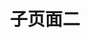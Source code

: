 ---
type: nav
title: 子页面二
search: 
  enable: false
edit:
  enable: true
  url: https://github.com/oulh/nav/blob/main/content/sub2.md

data:

- taxonomy: 常用推荐
  icon: fa-star
  links: 
    - title: Dribbble
      logo: 
      url: https://dribbble.com/
      description: 全球UI设计师作品分享平台。
    - title: Behance
      url: https://behance.net/
      description: Adobe旗下的设计师交流平台，来自世界各地的设计师在这里分享自己的作品。
    - title: 二维码演示
      qrcode: ../images/qrcodes/cli.png
      logo: 
      url: https://cli.im/url
      description: 二维码演示，手机扫一扫，也可以点击
    - title: UI中国
      url: https://www.ui.cn/
      description: 图形交互与界面设计交流、作品展示、学习平台。
    - title: 站酷
      url: https://www.zcool.com.cn/
      description: 中国人气设计师互动平台
    - title: Pinterest
      logo:
      url: https://www.pinterest.com/
      description: 全球美图收藏采集站
    - title: 花瓣
      logo: 
      url: https://huaban.com/
      description: 收集灵感,保存有用的素材
    - title: Medium
      url: https://medium.com/
      description: 高质量设计文章
    - title: 优设
      logo:  
      url: https://www.uisdc.com/
      description: 设计师交流学习平台
    - title: Producthunt
      url: https://www.producthunt.com/
      description: 发现新鲜有趣的产品
    - title: Youtube
      url: https://www.youtube.com/
      description: 全球最大的学习分享平台
    - title: Google
      url: https://www.google.com/
      description: 全球最大的UI学习分享平台
    

- taxonomy: 社区咨询
  icon: fa-regular fa-newspaper
  links: 
    - title: 雷锋网
      logo: ../images/logos/leiphone.png
      url: https://www.leiphone.com/
      description: 人工智能和智能硬件领域的互联网科技媒体
    - title: 36kr
      logo: ../images/logos/36kr.png
      url: https://36kr.com/
      description: 创业资讯、科技新闻
    - title: 数英网
      logo: ../images/logos/digitaling.png
      url: https://www.digitaling.com/
      description: 数字媒体及职业招聘网站
    - title: 猎云网
      logo: ../images/logos/lieyunwang.png
      url: https://www.lieyunwang.com/
      description: 互联网创业项目推荐和创业创新资讯
    - title: 人人都是产品经理
      logo: ../images/logos/woshipm.png
      url: http://www.woshipm.com/
      description: 产品经理、产品爱好者学习交流平台
    - title: 互联网早读课
      logo: ../images/logos/zaodula.png
      url: https://www.zaodula.com/
      description: 互联网行业深度阅读与学习平台
    - title: 产品壹佰 
      logo: ../images/logos/chanpin100.png
      url: http://www.chanpin100.com/
      description: 为产品经理爱好者提供最优质的产品资讯、原创内容和相关视频课程
    - title: PMCAFF
      logo: ../images/logos/pmcaff.png
      url: http://www.pmcaff.com/
      description: 中国第一产品经理人气组织，专注于研究互联网产品
    - title: 爱运营
      logo: ../images/logos/iyunying.png
      url: http://www.iyunying.org/
      description: 网站运营人员学习交流，专注于网站产品运营管理、淘宝运营。
    - title: 鸟哥笔记
      logo: ../images/logos/niaogebiji.png
      url: http://www.niaogebiji.com/
      description: 移动互联网第一干货平台
    - title: 古田路9号
      logo: ../images/logos/gtn9.png
      url: http://www.gtn9.com/
      description: 国内专业品牌创意平台
    - title: 优阁网
      logo: ../images/logos/uigreat.png
      url: http://www.uigreat.com/
      description: UI设计师学习交流社区
    

- taxonomy: 灵感采集
  icon: fa-regular fa-lightbulb
  list: 
    - term: 发现产品
      links:
        - title: Producthunt
          logo: ../images/logos/producthunt.png
          url: https://www.producthunt.com/
          description: 发现新鲜有趣的产品
        - title: NEXT
          logo: ../images/logos/NEXT.png
          url: https://next.36kr.com/posts
          description: 不错过任何一个新产品
        - title: 少数派
          logo: ../images/logos/sspai.png
          url: https://sspai.com/
          description: 高品质数字消费指南
        - title: 利器
          logo: ../images/logos/liqi.png
          url: https://liqi.io/
          description: 创造者和他们的工具
        - title: Today
          logo: ../images/logos/today.png
          url: http://today.itjuzi.com/
          description: 为身边的新产品喝彩
        - title: 小众软件
          logo: ../images/logos/appinn.png
          url: https://faxian.appinn.com/
          description: 在这里发现更多有趣的应用
      
    - term: 界面灵感
      links:
        - title: Pttrns
          logo: ../images/logos/Pttrns.png
          url: https://www.pttrns.com/
          description: Check out the finest collection of design patterns, resources, mobile apps and inspiration
        - title: Collect UI
          logo: ../images/logos/CollectUI.png
          url: http://collectui.com/
          description: Daily inspiration collected from daily ui archive and beyond.
        - title: UI uigreat
          logo: ../images/logos/uiuigreat.png
          url: http://ui.uigreat.com/
          description: APP界面截图参考
        - title: Android Niceties
          logo: ../images/logos/AndroidNiceties.png
          url: https://androidniceties.tumblr.com/
          description: A collection of screenshots encompassing some of the most beautiful looking Android apps.
      
    - term: 网页灵感
      links:
        - title: Awwwards
          logo: ../images/logos/awwwards.png
          url: https://www.awwwards.com/
          description: Awwwards are the Website Awards that recognize and promote the talent and effort of the best developers, designers and web agencies in the world.
        - title: CSS Design Awards
          logo: ../images/logos/CSSDesignAwards.png
          url: https://www.cssdesignawards.com/
          description: Website Awards & Inspiration - CSS Gallery
        - title: The FWA
          logo: ../images/logos/fwa.png
          url: https://thefwa.com/
          description: FWA - showcasing innovation every day since 2000
        - title: Ecommercefolio
          logo: ../images/logos/Ecommercefolio.png
          url: http://www.ecommercefolio.com/
          description: Only the Best Ecommerce Design Inspiration
        - title: Lapa
          logo: ../images/logos/Lapa.png
          url: http://www.lapa.ninja/
          description: The best landing page design inspiration from around the web.
        - title: Reeoo
          logo: ../images/logos/reeoo.png
          url: http://reeoo.com/
          description: web design inspiration and website gallery
        - title: Designmunk
          logo: ../images/logos/designmunk.png
          url: https://designmunk.com/
          description: Best Homepage Design Inspiration
        - title: Best Websites Gallery
          logo: ../images/logos/BWG.png
          url: https://bestwebsite.gallery/
          description: Website Showcase Inspiration | Best Websites Gallery
        - title: Pages
          logo: ../images/logos/pages.png
          url: http://www.pages.xyz/
          description: Curated directory of the best Pages
        - title: SiteSee
          logo: ../images/logos/SiteSee.png
          url: https://sitesee.co/
          description: SiteSee is a curated gallery of beautiful, modern websites collections.
        - title: Site Inspire
          logo: ../images/logos/siteInspire.png
          url: https://www.siteinspire.com/
          description: A CSS gallery and showcase of the best web design inspiration.
        - title: WebInspiration
          logo: ../images/logos/WebInspiration.png
          url: http://web.uedna.com/
          description: 网页设计欣赏,全球顶级网页设计
        - title: navnav
          logo: ../images/logos/navnav.png
          url: https://navnav.co/
          description: A ton of CSS, jQuery, and JavaScript responsive navigation examples, demos, and tutorials from all over the web.
        - title: Really Good UX
          logo: ../images/logos/ReallyGoodUX.png
          url: https://www.reallygoodux.io/
          description: A library of screenshots and examples of really good UX. Brought to you by

      
- taxonomy: 素材资源
  icon: fa-thumbs-up
  list: 
    - term: 图标素材
      links:
        - title: Iconfinder
          logo: ../images/logos/Iconfinder.png
          url: https://www.iconfinder.com
          description: 2,100,000+ free and premium vector icons.
        - title: iconfont
          logo: ../images/logos/iconfont.png
          url: http://www.iconfont.cn/
          description: 阿里巴巴矢量图标库
        - title: iconmonstr
          logo: ../images/logos/iconmonstr.png
          url: https://iconmonstr.com/
          description: Free simple icons for your next project
        - title: Icon Archive
          logo: ../images/logos/iconarchive.png
          url: http://www.iconarchive.com/
          description: Search 590,912 free icons
        - title: FindIcons
          logo: ../images/logos/FindIcons.png
          url: https://findicons.com/
          description: Search through 300,000 free icons
        - title: IcoMoonApp
          logo: ../images/logos/IcoMoonApp.png
          url: https://icomoon.io/app/
          description: Icon Font, SVG, PDF &amp; PNG Generator
        - title: easyicon
          logo: ../images/logos/easyicon.png
          url: http://www.easyicon.net/
          description: PNG、ICO、ICNS格式图标搜索、图标下载服务
        - title: flaticon
          logo: ../images/logos/flaticon.png
          url: https://www.flaticon.com/
          description: 634,000+ Free vector icons in SVG, PSD, PNG, EPS format or as ICON FONT.
        - title: UICloud
          logo: ../images/logos/UICloud.png
          url: http://ui-cloud.com/
          description: The largest user interface design database in the world.
        - title: Material icons
          logo: ../images/logos/Materialicons.png
          url: https://material.io/icons/
          description: Access over 900 material system icons, available in a variety of sizes and densities, and as a web font.
        - title: Font Awesome Icon
          logo: ../images/logos/fontawesomeicon.png
          url: https://fontawesome.com/icons/
          description: The complete set of 675 icons in Font Awesome
        - title: ion icons
          logo: ../images/logos/ionicons.png
          url: http://ionicons.com/
          description: The premium icon font for Ionic Framework.
        - title: Simpleline Icons
          logo: ../images/logos/simplelineicons.png
          url: http://simplelineicons.com/
          description: Simple line Icons pack
      
    - term: LOGO设计
      links:
        - title: Iconsfeed
          logo: ../images/logos/iconsfeed.png
          url: http://www.iconsfeed.com/
          description: iOS icons gallery
        - title: iOS Icon Gallery
          logo: ../images/logos/iosicongallery.png
          url: http://iosicongallery.com/
          description: Showcasing beautiful icon designs from the iOS App Store
        - title: World Vector Logo
          logo: ../images/logos/worldvectorlogo.png
          url: https://worldvectorlogo.com/
          description: Brand logos free to download
        - title: Instant Logo Search
          logo: ../images/logos/InstantLogoSearch.png
          url: http://instantlogosearch.com/
          description: Search & download thousands of logos instantly

    - term: 平面素材
      links:
        - title: freepik
          logo: ../images/logos/freepik.png
          url: https://www.freepik.com/
          description: More than a million free vectors, PSD, photos and free icons.
        - title: wallhalla
          logo: ../images/logos/wallhalla.png
          url: https://wallhalla.com/
          description: Find awesome high quality wallpapers for desktop and mobile in one place.
        - title: 365PSD
          logo: ../images/logos/365PSD.png
          url: https://365psd.com/
          description: Free PSD &amp; Graphics, Illustrations
        - title: Medialoot
          logo: ../images/logos/Medialoot.png
          url: https://medialoot.com/
          description: Free &amp; Premium Design Resources &mdash; Medialoot
        - title: 千图网
          logo: ../images/logos/qiantu.png
          url: http://www.58pic.com/
          description: 专注免费设计素材下载的网站
        - title: 千库网
          logo: ../images/logos/qianku.png
          url: http://588ku.com/
          description: 免费png图片背景素材下载
        - title: 我图网
          logo: ../images/logos/wotu.png
          url: http://www.ooopic.com/
          description: 我图网,提供图片素材及模板下载,专注正版设计作品交易
        - title: 90设计
          logo: ../images/logos/90sheji.png
          url: http://90sheji.com/
          description: 电商设计（淘宝美工）千图免费淘宝素材库
        - title: 昵图网
          logo: ../images/logos/nipic.png
          url: http://www.nipic.com/
          description: 原创素材共享平台
        - title: 懒人图库
          logo: ../images/logos/lanrentuku.png
          url: http://www.lanrentuku.com/
          description: 懒人图库专注于提供网页素材下载
        - title: 素材搜索
          logo: ../images/logos/sousucai.png
          url: http://so.ui001.com/
          description: 设计素材搜索聚合
        - title: PS饭团网
          logo: ../images/logos/psefan.png
          url: http://psefan.com/
          description: 不一样的设计素材库！让自己的设计与众不同！
        - title: 素材中国
          logo: ../images/logos/sccnn.png
          url: http://www.sccnn.com/
          description: 免费素材共享平台
      
    - term: UI资源
      links:
        - title: Freebiesbug
          logo: ../images/logos/freebiesbug.png
          url: https://freebiesbug.com/
          description: Hand-picked resources for web designer and developers, constantly updated.
        - title: Freebie Supply
          logo: ../images/logos/freebiesupply.png
          url: https://freebiesupply.com/
          description: Free Resources For Designers
        - title: 云瑞
          logo: ../images/logos/yrucd.png
          url: https://www.yrucd.com/
          description: 优秀设计资源的分享网站
        - title: Designmodo
          logo: ../images/logos/Designmodo.png
          url: https://designmodo.com/
          description: Web Design Blog and Shop
        - title: 稀土区
          logo: ../images/logos/xituqu.png
          url: https://xituqu.com/
          description: 优质设计开发资源分享
        - title: ui8
          logo: ../images/logos/ui8.png
          url: https://ui8.net/
          description: UI Kits, Wireframe Kits, Templates, Icons and More
        - title: uplabs
          logo: ../images/logos/uplabs.png
          url: https://www.uplabs.com/
          description: Daily resources for product designers & developers
        - title: UIkit.me
          logo: ../images/logos/uikitme.png
          url: http://www.uikit.me/
          description: 最便捷新鲜的uikit资源下载网站
        - title: Fribbble
          logo: ../images/logos/Fribbble.png
          url: http://www.fribbble.com/
          description: Free PSD files and other free design resources by Dribbblers.
        - title: PrincipleRepo
          logo: ../images/logos/PrincipleRepo.png
          url: http://principlerepo.com/
          description: Free, High Quality Principle Resources
      
    - term: Sketch资源
      links:
        - title: Sketch
          url: https://sketchapp.com/
          logo: ../images/logos/Sketch.png
          description: The digital design toolkit
        - title: Sketch Measure
          url: http://utom.design/measure/
          logo: ../images/logos/SketchMeasure.png
          description: Friendly user interface offers you a more intuitive way of making marks.
        - title: Sketch App Sources
          url: https://www.sketchappsources.com/
          logo: ../images/logos/sketchappsources.png
          description: Free design resources and plugins - Icons, UI Kits, Wireframes, iOS, Android Templates for Sketch
        - title: Sketch.im
          url: http://www.sketch.im/
          logo: ../images/logos/sketchIm.png
          description: Sketch 相关资源汇聚
        - title: Sketch Hunt
          url: http://sketchhunt.com/
          logo: ../images/logos/sketchhunt.png
          description: Sketch Hunt is an independent blog sharing gems in learning, plugins &amp; design tools for fans of Sketch app.
        - title: Sketch中文网
          url: http://www.sketchcn.com/
          logo: ../images/logos/sketchcn.png
          description: 分享最新的Sketch中文手册
        - title: Awesome Sketch Plugins
          url: https://awesome-sket.ch/
          logo: ../images/logos/AwesomeSketchPlugins.png
          description: A collection of really useful Sketch plugins.
        - title: Sketchcasts
          url: https://www.sketchcasts.net/
          logo: ../images/logos/sketchcasts.png
          description: Learn Sketch Train your design skills with a weekly video tutorial
      
    - term: 字体资源
      links:
        - title: Google Font
          url: https://fonts.google.com/
          logo: ../images/logos/googlefont.png
          description: Making the web more beautiful, fast, and open through great typography
        - title: Typekit
          url: https://typekit.com/
          logo: ../images/logos/typekit.png
          description: Quality fonts from the world’s best foundries.
        - title: 方正字库
          url: http://www.foundertype.com/
          logo: ../images/logos/Fondertype.png
          description: 方正字库官方网站
        - title: 字体传奇网
          url: http://ziticq.com/
          logo: ../images/logos/ziticq.png
          description: 中国首个字体品牌设计师交流网
        - title: 私藏字体
          url: http://sicangziti.com/
          logo: ../images/logos/sicangziti.png
          description: 优质字体免费下载站
        - title: Fontsquirrel
          url: https://www.fontsquirrel.com/
          logo: ../images/logos/fontsquirrel.png
          description: FREE fonts for graphic designers
        - title: Urban Fonts
          url: https://www.urbanfonts.com/
          logo: ../images/logos/UrbanFonts.png
          description: Download Free Fonts and Free Dingbats.
        - title: Lost Type
          url: http://www.losttype.com/
          logo: ../images/logos/losttype.png
          description: Lost Type is a Collaborative Digital Type Foundry
        - title: FONTS2U
          url: https://fonts2u.com/
          logo: ../images/logos/fonts2u.png
          description: Download free fonts for Windows and Macintosh.
        - title: Fontex
          url: http://www.fontex.org/
          logo: ../images/logos/fontex.png
          description: Free Fonts to Download + Premium Typefaces
        - title: FontM
          url: http://fontm.com/
          logo: ../images/logos/FontM.png
          description: Free Fonts
        - title: My Fonts
          url: http://www.myfonts.com/
          logo: ../images/logos/MyFonts.png
          description: Fonts for Print, Products & Screens
        - title: Da Font
          url: https://www.dafont.com/
          logo: ../images/logos/dafont.png
          description: Archive of freely downloadable fonts.
        - title: OnlineWebFonts
          url: https://www.onlinewebfonts.com/
          logo: ../images/logos/OnlineWebFonts.png
          description: WEB Free Fonts for Windows and Mac / Font free Download
        - title: Abstract Fonts
          url: http://www.abstractfonts.com/
          logo: ../images/logos/abstractfonts.png
          description: Abstract Fonts (13,866 free fonts)
      
    - term: Mockup
      links:
        - title: MockupZone
          url: https://mockup.zone/
          logo: ../images/logos/MockupZone.png
          description: Mockup Zone is an online store where you can find free and premium PSD mockup files to show your designs in a professional way.
        - title: Dunnnk
          url: http://dunnnk.com/
          logo: ../images/logos/Dunnnk.png
          description:  Generate Product Mockups For Free
        - title: Graphberry
          url: http://www.graphberry.com/
          logo: ../images/logos/graphberry.png
          description: Free design resources, Mockups, PSD web templates, Icons
        - title: Threed
          url: http://threed.io/
          logo: ../images/logos/threed.png
          description: Generate 3D Mockups right in your Browser
        - title: Mockup World
          url: https://free.lstore.graphics/
          logo: ../images/logos/mockupworld.png
          description: The best free Mockups from the Web
        - title: Lstore
          url: https://free.lstore.graphics/
          logo: ../images/logos/lstore.png
          description: Exclusive mindblowing freebies for designers and developers
        - title: pixeden
          url: https://www.pixeden.com/
          logo: ../images/logos/pixeden.png
          description: free web resources and graphic design templates.
        - title: For Graphic TM
          url: http://forgraphictm.com/
          logo: ../images/logos/forgraphictm.png
          description: High Quality PSD Mockups for Graphic Designers.
      
    - term: 摄影图库
      links:
        - title: Unsplash
          url: https://unsplash.com/
          logo: ../images/logos/unsplash.png
          description: Beautiful, free photos.
        - title: visualhunt
          url: https://visualhunt.com/
          logo: ../images/logos/visualhunt.png
          description: 100% Free High Quality Photos
        - title: librestock
          url: https://librestock.com/
          logo: ../images/logos/librestock.png
          description: 65,084 high quality do-what-ever-you-want stock photos
        - title: pixabay
          url: https://pixabay.com/
          logo: ../images/logos/pixabay.png
          description: 可在任何地方使用的免费图片和视频
        - title: SplitShire
          url: https://www.splitshire.com/
          logo: ../images/logos/SplitShire.png
          description: Free Stock Photos and Videos for commercial use.
        - title: StockSnap
          url: https://stocksnap.io/
          logo: ../images/logos/StockSnap.png
          description: Beautiful free stock photos
        - title: albumarium
          url: http://albumarium.com/
          logo: ../images/logos/albumarium.png
          description: The best place to find & share beautiful images
        - title: myphotopack
          url: https://myphotopack.com/
          logo: ../images/logos/myphotopack.png
          description: A free photo pack just for you. Every month.
        - title: Notaselfie
          url: http://notaselfie.com/
          logo: ../images/logos/notaselfie.png
          description: Photos that happen along the way. You can use the images anyway you like. Have fun!
        - title: papers
          url: http://papers.co/
          logo: ../images/logos/papers.png
          description: Wallpapers Every Hour!Hand collected :)
        - title: stokpic
          url: http://stokpic.com/
          logo: ../images/logos/stokpic.png
          description: Free Stock Photos For Commercial Use
        - title: 55mm
          url: https://55mm.co/visuals
          logo: ../images/logos/55mm.png
          description: Use our FREE photos to tell your story! 
        - title: thestocks
          url: http://thestocks.im/
          logo: ../images/logos/thestocks.png
          description: Use our FREE photos to tell your story! 
        - title: freenaturestock
          url: http://freenaturestock.com/
          logo: ../images/logos/freenaturestock.png
          description: Exclusive mindblowing freebies for designers and developers
        - title: negativespace
          url: https://negativespace.co/
          logo: ../images/logos/negativespace.png
          description: Beautiful, High-Resolution Free Stock Photos
        - title: gratisography
          url: https://gratisography.com/
          logo: ../images/logos/gratisography.png
          description: Free high-resolution pictures you can use on your personal and commercial projects, free of copyright restrictions. 
        - title: imcreator
          url: http://imcreator.com/free
          logo: ../images/logos/imcreator.png
          description: A curated collection of free web design resources, all for commercial use.
        - title: lifeofpix
          url: http://www.lifeofpix.com/
          logo: ../images/logos/lifeofpix.png
          description: Free high resolution photography
        - title: skitterphoto
          url: https://skitterphoto.com/
          logo: ../images/logos/skitterphoto.png
          description: Free Stock Photos for Creative Professionals
        - title: mmtstock
          url: https://mmtstock.com/
          logo: ../images/logos/mmtstock.png
          description: Free photos for commercial use
        - title: skitterphoto
          url: https://skitterphoto.com/
          logo: ../images/logos/skitterphoto.png
          description: a place to find, show and share public domain photos
        - title: magdeleine
          url: https://magdeleine.co/browse/
          logo: ../images/logos/magdeleine.png
          description: HAND-PICKED FREE PHOTOS FOR YOUR INSPIRATION
        - title: jeshoots
          url: http://jeshoots.com/
          logo: ../images/logos/jeshoots.png
          description: New Free Photos & Mockups in to your Inbox!
        - title: hdwallpapers
          url: https://www.hdwallpapers.net
          logo: ../images/logos/hdwallpapers.png
          description: High Definition Wallpapers & Desktop Backgrounds
        - title: publicdomainarchive
          url: http://publicdomainarchive.com/
          logo: ../images/logos/publicdomainarchive.png
          description: New 100% Free Stock Photos. Every. Single. Week.
      
    - term: PPT资源
      links:
        - title: OfficePLUS
          url: http://www.officeplus.cn/Template/Home.shtml
          logo: ../images/logos/officeplus.png
          description: OfficePLUS，微软Office官方在线模板网站！
        - title: 优品PPT
          url: http://www.ypppt.com/
          logo: ../images/logos/ypppt.png
          description: 高质量的模版，而且还有PPT图表，PPT背景图等资源
        - title: PPT+
          url: http://www.pptplus.cn/
          logo: ../images/logos/pptplus.png
          description: PPT加直播、录制和分享—PPT+语音内容分享平台
        - title: PPTMind
          url: http://www.pptmind.com/
          logo: ../images/logos/pptmind.png
          description: 分享高端ppt模板与keynote模板的数字作品交易平台
        - title: tretars
          url: http://www.tretars.com/ppt-templates
          logo: ../images/logos/tretars.png
          description: The best free Mockups from the Web
        - title: 5百丁
          url: http://ppt.500d.me/
          logo: ../images/logos/500d.png
          description: 中国领先的PPT模板共享平台
      

- taxonomy: 常用工具
  icon: fa-palette
  list: 
    - term: 图形创意
      links:
        - title: photoshop
          url: https://www.adobe.com/cn/products/photoshop.html
          logo: ../images/logos/photoshop.png
          description: Photoshop不需要解释
        - title: Affinity Designer
          url: https://affinity.serif.com/
          logo: ../images/logos/AffinityDesigner.png
          description: 专业创意软件
        - title: Illustrator
          url: https://www.adobe.com/cn/products/illustrator/
          logo: ../images/logos/Illustrator.png
          description: 矢量图形和插图。
        - title: indesign
          url: http://www.adobe.com/cn/products/indesign.html
          logo: ../images/logos/INDESIGN .png
          description: 页面设计、布局和出版。
        - title: cinema-4d
          url: https://www.maxon.net/en/products/cinema-4d/overview/
          logo: ../images/logos/cinema4d.png
          description: Cinema 4D is the perfect package for all 3D artists who want to achieve breathtaking results fast and hassle-free.
        - title: 3ds-max
          url: https://www.autodesk.com/products/3ds-max/overview
          logo: ../images/logos/3dsmax.png
          description: 3D modeling, animation, and rendering software
        - title: Blender
          url: https://www.blender.org/
          logo: ../images/logos/blender.png
          description: Blender is the free and open source 3D creation suite.
      
    - term: 界面设计
      links:
        - title: Sketch
          url: https://sketchapp.com/
          logo: ../images/logos/sketchapp.png
          description: The digital design toolkit
        - title: Adobe XD
          url: http://www.adobe.com/products/xd.html
          logo: ../images/logos/ADOBEXDCC.png
          description: Introducing Adobe XD. Design. Prototype. Experience.
        - title: invisionapp
          url: https://www.invisionapp.com/
          logo: ../images/logos/invisionapp.png
          description: Powerful design prototyping tools
        - title: marvelapp
          url: https://marvelapp.com/
          logo: ../images/logos/marvelapp.png
          description: Simple design, prototyping and collaboration
        - title: Muse CC
          url: https://creative.adobe.com/zh-cn/products/download/muse
          logo: ../images/logos/MuseCC.png
          description: 无需利用编码即可进行网站设计。
        - title: figma
          url: https://www.figma.com/
          logo: ../images/logos/figma.png
          description: Design, prototype, and gather feedback all in one place with Figma.
    - term: 交互动效
      links:
        - title: Adobe After Effects CC
          url: https://www.adobe.com/cn/products/aftereffects/
          logo: ../images/logos/AdobeAfterEffectsCC.png
          description: 电影般的视觉效果和动态图形。
        - title: principle
          url: http://principleformac.com/
          logo: ../images/logos/principle.png
          description: Animate Your Ideas, Design Better Apps
        - title: flinto
          url: https://www.flinto.com/
          logo: ../images/logos/flinto.png
          description: Flinto is a Mac app used by top designers around the world to create interactive and animated prototypes of their app designs.
        - title: framer
          url: https://framer.com/
          logo: ../images/logos/framer.png
          description: Design everything from detailed icons to high-fidelity interactions—all in one place.
        - title: ProtoPie
          url: http://www.protopie.cn/
          logo: ../images/logos/protopie.png
          description: 高保真交互原型设计

    - term: 在线配色
      links:
        - title: khroma
          url: http://khroma.co/generator/
          logo: ../images/logos/khroma.png
          description: Khroma is the fastest way to discover, search, and save color combos you'll want to use.
        - title: uigradients
          url: https://uigradients.com
          logo: ../images/logos/uigradients.png
          description: Beautiful colored gradients
        - title: gradients
          url: http://gradients.io/
          logo: ../images/logos/gradients.png
          description: Curated gradients for designers and developers
        - title: Coolest
          url: https://webkul.github.io/coolhue/
          logo: ../images/logos/Coolest.png
          description: Coolest handpicked Gradient Hues for your next super ⚡ amazing stuff
        - title: webgradients
          url: https://webgradients.com/
          logo: ../images/logos/webgradients.png
          description: WebGradients is a free collection of 180 linear gradients that you can use as content backdrops in any part of your website. 
        - title: grabient
          url: https://www.grabient.com/
          logo: ../images/logos/grabient.png
          description: 2017 Grabient by unfold
        - title: thedayscolor
          url: http://www.thedayscolor.com/
          logo: ../images/logos/thedayscolor.png
          description: The daily color digest
        - title: flatuicolors
          url: http://flatuicolors.com/
          logo: ../images/logos/flatuicolors.png
          description: Copy Paste Color Pallette from Flat UI Theme
        - title: coolors
          url: https://coolors.co/
          logo: ../images/logos/coolors.png
          description: The super fast color schemes generator!
        - title: colorhunt
          url: http://www.colorhunt.co/
          logo: ../images/logos/colorhunt.png
          description: Beautiful Color Palettes
        - title: Adobe Color CC
          url: https://color.adobe.com/zh/create/color-wheel
          logo: ../images/logos/AdobeColorCC.png
          description: Create color schemes with the color wheel or browse thousands of color combinations from the Color community.
        - title: flatuicolorpicker
          url: http://www.flatuicolorpicker.com/
          logo: ../images/logos/flatuicolorpicker.png
          description: Best Flat Colors For UI Design
        - title: trianglify
          url: http://qrohlf.com/trianglify-generator/
          logo: ../images/logos/trianglify.png
          description: Trianglify Generator
        - title: klart
          url: https://klart.co/colors/
          logo: ../images/logos/klart.png
          description: Beautiful colors and designs to your inbox every week
        - title: vanschneider
          url: http://www.vanschneider.com/colors
          logo: ../images/logos/vanschneider.png
          description: Color Claim was created in 2012 by Tobias van Schneider with the goal to collect & combine unique colors for my future projects.

    - term: 在线工具
      links:
        - title: tinypng
          url: https://tinypng.com/
          logo: ../images/logos/tinypng.png
          description: Optimize your images with a perfect balance in quality and file size.
        - title: goqr
          url: http://goqr.me/
          logo: ../images/logos/goqr.png
          description: create QR codes for free (Logo, T-Shirt, vCard, EPS)
        - title: ezgif
          url: https://ezgif.com
          logo: ../images/logos/ezgif.png
          description: simple online GIF maker and toolset for basic animated GIF editing.
        - title: Android 9 patch
          url: http://inloop.github.io/shadow4android/
          logo: ../images/logos/Android9patch.png
          description: Android 9-patch shadow generator fully customizable shadows
        - title: screen sizes
          url: http://screensiz.es/
          logo: ../images/logos/screensizes.png
          description: Viewport Sizes and Pixel Densities for Popular Devices
        - title: svgomg
          url: https://jakearchibald.github.io/svgomg/
          logo: ../images/logos/svgomg.png
          description: SVG在线压缩平台
        - title: 稿定抠图
          url: https://www.gaoding.com
          logo: ../images/logos/gaoding.png
          description: 免费在线抠图软件,图片快速换背景-抠白底图
        
    - term: Chrome插件
      links:
        - title: wappalyzer
          url: https://www.wappalyzer.com/
          logo: ../images/logos/wappalyzer.png
          description: Identify technology on websites
        - title: Panda
          url: http://usepanda.com/
          logo: ../images/logos/usepanda.png
          description: A smart news reader built for productivity.
        - title: sizzy
          url: https://sizzy.co/
          logo: ../images/logos/sizzy.png
          description: A tool for developing responsive websites crazy-fast
        - title: csspeeper
          url: https://csspeeper.com/
          logo: ../images/logos/csspeeper.png
          description: Smart CSS viewer tailored for Designers.
        - title: insight
          url: http://insight.io/
          logo: ../images/logos/insight.png
          description: IDE-like code search and navigation, on the cloud
        - title: mustsee
          url: http://mustsee.earth/
          logo: ../images/logos/mustsee.png
          description: Discover the world's most beautiful places at every opened tab.


- taxonomy: 学习教程
  icon: fa-regular fa-folder-open
  list: 
    - term: 设计规范
      links:
        - title: Design Guidelines
          url: http://designguidelines.co/
          logo: ../images/logos/designguidelines.png
          description: Design Guidelines &mdash; The way products are built.
        - title: Awesome design systems
          url: https://github.com/alexpate/awesome-design-systems
          logo: ../images/logos/awesome_design_systems.png
          description:  A collection of awesome design systems
        - title: Material Design
          url: https://material.io/guidelines/
          logo: ../images/logos/Material_Design.png
          description: Introduction - Material Design
        - title: Human Interface Guidelines
          url: https://developer.apple.com/ios/human-interface-guidelines
          logo: ../images/logos/human_interface_guidelines.png
          description: Human Interface Guidelines iOS
        - title: Photoshop Etiquette
          url: http://viggoz.com/photoshopetiquette/
          logo: ../images/logos/photoshopetiquette.png
          description: PS礼仪-WEB设计指南

      
    - term: 视频教程
      links:
        - title: Photoshop Lady
          url: http://www.photoshoplady.com/
          logo: ../images/logos/PhotoshopLady.png
          description: Your Favourite Photoshop Tutorials in One Place
        - title: doyoudo
          url: http://doyoudo.com/
          logo: ../images/logos/doyoudo.png
          description: 创意设计软件学习平台
        - title: 没位道
          url: http://www.c945.com/web-ui-tutorial/
          logo: ../images/logos/web_ui_tutorial.png
          description: WEB UI免费视频公开课
        - title: 慕课网
          url: https://www.imooc.com/
          logo: ../images/logos/imooc.png
          description: 程序员的梦工厂（有UI课程）
        
    - term: 设计文章
      links:
        - title: 优设网
          url: http://www.uisdc.com/
          logo: ../images/logos/uisdc.png
          description: 设计师交流学习平台
        - title: Web Design Ledger
          url: https://webdesignledger.com
          logo: ../images/logos/webdesignledger.png
          description: Web Design Blog
        - title: Medium
          url: https://medium.com/
          logo: ../images/logos/medium.png
          description: Read, write and share stories that matter

    - term: 设计电台
      links:
        - title: UX Coffee
          url: http://uxcoffee.co/
          logo: ../images/logos/uxcoffee.png
          description: 《UX Coffee 设计咖》是一档关于用户体验的播客节目。我们邀请来自硅谷和国内的学者和职人来聊聊「产品设计」、「用户体验」和「个人成长」。
        - title: Anyway.FM
          url: https://anyway.fm/
          logo: ../images/logos/anyway.png
          description: 设计杂谈 • UI 设计师 JJ 和 Leon 主播的设计播客
        - title: 异能电台
          url: https://www.yineng.fm
          logo: ../images/logos/yineng.png
          description: 将全宇宙设计师的故事讲给你听。

    - term: 交互设计
      links:
        - title: Little Big Details
          url: http://littlebigdetails.com/
          logo: ../images/logos/littlebigdetails.png
          description: Little Big Details is a curated collection of the finer details of design, updated every day. 
        - title: Smashing Magazine
          url: https://www.smashingmagazine.com/category/user-experience
          logo: ../images/logos/smashingmagazine.png
          description: Below you’ll find the best tips to take not only your UX design process but also the experiences you craft to the next level.
        - title: nngroup
          url: https://www.nngroup.com/articles/
          logo: ../images/logos/nngroup.png
          description: Evidence-Based User Experience Research, Training, and Consulting
        - title: Boxes and Arrows
          url: http://boxesandarrows.com/
          logo: ../images/logos/boxesandarrows.png
          description: Boxes and Arrows is devoted to the practice, innovation, and discussion of design; including graphic design, interaction design, information architecture and the design of business. 
        - title: UX Design Weekly
          url: http://uxdesignweekly.com/
          logo: ../images/logos/uxdesignweekly.png
          description:  get a hand picked list of the best user experience design links every week. 
        - title: UX Ren
          url: http://uxren.cn/
          logo: ../images/logos/uxren.png
          description: 用户体验人的专业社区


- taxonomy: UED团队
  icon: fa-user-group
  links: 
    - title: Airbnb Design
      url: https://airbnb.design
      logo: ../images/logos/AirbnbDesign.png
      description: Airbnb Design
    - title: Facebook Design
      url: http://facebook.design/
      logo: ../images/logos/FacebookDesign.png
      description: Facebook Design
    - title: Google Design
      url: https://design.google/
      logo: ../images/logos/GoogleDesign.png
      description: Google Design
    - title: eico design
      url: http://eicodesign.com/
      logo: ../images/logos/eico.png
      description: 数字化咨询与产品专家
    - title: nice design
      url: http://www.niceui.cn/
      logo: ../images/logos/niceui.png
      description: nicedesign奈思设计是领先的用户体验设计与互联网品牌建设公司
    - title: 腾讯CDC
      url: http://cdc.tencent.com/
      logo: ../images/logos/cdc.png
      description: 腾讯CDC关注于互联网视觉设计、交互设计、用户研究、前端开发。
    - title: TGideas
      url: http://tgideas.qq.com/
      logo: ../images/logos/tgideas.png
      description: TGideas隶属于腾讯公司互动娱乐业务系统的专业推广类设计团队
    - title: ISUX
      url: https://isux.tencent.com/
      logo: ../images/logos/isux.png
      description: 腾讯社交用户体验设计部
    - title: MXD
      url: http://mxd.tencent.com/
      logo: ../images/logos/mxd.png
      description: 腾讯MIG无线互联网事业群设计团队
    - title: Aliued
      url: http://www.aliued.com/
      logo: ../images/logos/aliued.png
      description: 阿里巴巴国际UED团队
    - title: U一点
      url: http://www.aliued.cn/
      logo: ../images/logos/aliuedcn.png
      description: 阿里巴巴（中国站）用户体验设计部博客U一点设计 UED团队
    - title: 网易uedc
      url: http://uedc.163.com/
      logo: ../images/logos/uedc.png
      description: 网易用户体验设计中心（User Experience Design Center）
    - title: 百度用户体验中心
      url: http://ued.baidu.com/
      logo: ../images/logos/uedbaidu.png
      description: 百度用户体验中心
    - title: 京东设计中心
      url: http://jdc.jd.com/
      logo: ../images/logos/JDC.png
      description: 京东设计中心
    - title: 百度企业产品用户体验中心
      url: http://eux.baidu.com/
      logo: ../images/logos/euxbaidu.png
      description: 百度企业产品用户体验中心
    - title: 携程设计委员会
      url: http://ued.ctrip.com/
      logo: ../images/logos/ctrip.png
      description: 携程设计委员会-Ctrip Design Committee
     



     
- taxonomy: 友情链接
  icon: fa-link
  friend:
    - title: 子页面一
      url: ../sub1
      description: 本站子页面一
    - title: webstack.cc
      url: https://webstack.cc
      description: webstack - 设计师网址导航
    - title: 一为导航
      url: https://nav.iowen.cn/
      description: onenav主题演示站
    - title: 趣导航
      url: https://qssily.com/
    - title: 404导航
      url: https://www.404dh.icu/
      description: 只导航优质资源
    - title: OPENI
      url: https://openi.cn/
    - title: 飞猪ai导航
      url: https://feizhuke.com/
      description: AI工具集箱
    - title: bioit导航
      url: https://www.bioit.top/
      description:
    - title: 所长导航
      url: https://liutongxu.github.io/
      description:
    - title: 一为webstack
      url: https://webstack.iotheme.cn/
    - title: iplaycode
      url: https://iplaycode.github.io/nav/
      description: iplaycode的demo导航网站
---